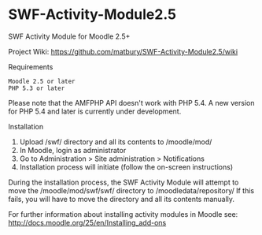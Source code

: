 SWF-Activity-Module2.5
======================

SWF Activity Module for Moodle 2.5+

Project Wiki: https://github.com/matbury/SWF-Activity-Module2.5/wiki

Requirements

    Moodle 2.5 or later
    PHP 5.3 or later
    
Please note that the AMFPHP API doesn't work with PHP 5.4. A new version for PHP 5.4 and later is currently under development.

Installation

1. Upload /swf/ directory and all its contents to /moodle/mod/ 
2. In Moodle, login as administrator
3. Go to Administration > Site administration > Notifications
4. Installation process will initiate (follow the on-screen instructions)

During the installation process, the SWF Activity Module will attempt to move 
the /moodle/mod/swf/swf/ directory to /moodledata/repository/
If this fails, you will have to move the directory and all its contents manually.

For further information about installing activity modules in Moodle see:
http://docs.moodle.org/25/en/Installing_add-ons
